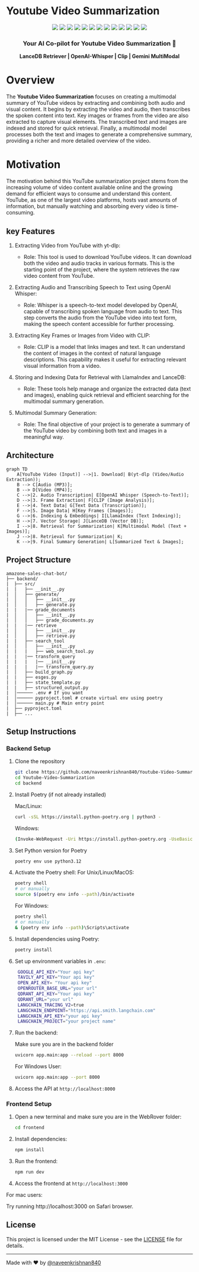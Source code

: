 # Youtube Video Summarization

<div align="center">
  <!-- Backend -->
  <img src="https://img.shields.io/badge/Python-3776AB?style=for-the-badge&logo=python&logoColor=white" />
  <img src="https://img.shields.io/badge/yt--dlp-FF4F00?style=for-the-badge&logo=yt-dlp&logoColor=white" />
  <img src="https://img.shields.io/badge/FastAPI-009688?style=for-the-badge&logo=fastapi&logoColor=white" />
  <img src="https://img.shields.io/badge/Google_Multimodal-4285F4?style=for-the-badge&logo=google&logoColor=white" />
  <img src="https://img.shields.io/badge/LlamaIndex-4F5B93?style=for-the-badge&logo=llamaindex&logoColor=white" />
  <img src="https://img.shields.io/badge/LanceDB-4F5B93?style=for-the-badge&logo=lancedb&logoColor=white" />
  <img src="https://img.shields.io/badge/Transformers-2D2D2D?style=for-the-badge&logo=transformers&logoColor=white" />
  <img src="https://img.shields.io/badge/Torch-EE4C2C?style=for-the-badge&logo=pytorch&logoColor=white" />
  <img src="https://img.shields.io/badge/TorchVision-EE4C2C?style=for-the-badge&logo=pytorch&logoColor=white" />
  <img src="https://img.shields.io/badge/MoviePy-FF4F00?style=for-the-badge&logo=moviepy&logoColor=white" />
  
  <!-- Frontend -->
  <img src="https://img.shields.io/badge/JavaScript-F7DF1E?style=for-the-badge&logo=javascript&logoColor=black" />
  <img src="https://img.shields.io/badge/Tailwind_CSS-38B2AC?style=for-the-badge&logo=tailwind-css&logoColor=white" />
  <img src="https://img.shields.io/badge/React-61DAFB?style=for-the-badge&logo=react&logoColor=black" />

  <h3>Your AI Co-pilot for Youtube Video Summarization 🚀</h3>

  <p align="center">
    <b> LanceDB Retriever | OpenAI-Whisper | Clip | Gemini MultiModal  </b>
  </p>
</div>

# Overview
The <b> Youtube Video Summarization </b> focuses on creating a multimodal summary of YouTube videos by extracting and combining both audio and visual content. It begins by extracting the video and audio, then transcribes the spoken content into text. Key images or frames from the video are also extracted to capture visual elements. The transcribed text and images are indexed and stored for quick retrieval. Finally, a multimodal model processes both the text and images to generate a comprehensive summary, providing a richer and more detailed overview of the video.

# Motivation
The motivation behind this YouTube summarization project stems from the increasing volume of video content available online and the growing demand for efficient ways to consume and understand this content. YouTube, as one of the largest video platforms, hosts vast amounts of information, but manually watching and absorbing every video is time-consuming.

## key Features
  1. Extracting Video from YouTube with yt-dlp:
       - Role: This tool is used to download YouTube videos. It can download both the video and audio tracks in various formats. This is the starting point of the project, where the system retrieves the raw video content from YouTube.

  2. Extracting Audio and Transcribing Speech to Text using OpenAI Whisper:
       - Role: Whisper is a speech-to-text model developed by OpenAI, capable of transcribing spoken language from audio to text. This step converts the audio from the 
               YouTube video into text form, making the speech content accessible for further processing.
  3. Extracting Key Frames or Images from Video with CLIP:
       - Role: CLIP is a model that links images and text. It can understand the content of images in the context of natural language descriptions. This capability makes it 
               useful for extracting relevant visual information from a video.
  4. Storing and Indexing Data for Retrieval with LlamaIndex and LanceDB:
        - Role: These tools help manage and organize the extracted data (text and images), enabling quick retrieval and efficient searching for the multimodal summary generation.
  5. Multimodal Summary Generation:
        - Role: The final objective of your project is to generate a summary of the YouTube video by combining both text and images in a meaningful way.

## Architecture

```mermaid
graph TD
    A[YouTube Video (Input)] -->|1. Download| B(yt-dlp (Video/Audio Extraction));
    B --> C[Audio (MP3)];
    B --> D[Video (MP4)];
    C -->|2. Audio Transcription| E[OpenAI Whisper (Speech-to-Text)];
    D -->|3. Frame Extraction| F[CLIP (Image Analysis)];
    E -->|4. Text Data| G[Text Data (Transcription)];
    F -->|5. Image Data| H[Key Frames (Images)];
    G -->|6. Indexing & Embeddings| I[LlamaIndex (Text Indexing)];
    H -->|7. Vector Storage| J[LanceDB (Vector DB)];
    I -->|8. Retrieval for Summarization| K[Multimodal Model (Text + Images)];
    J -->|8. Retrieval for Summarization| K;
    K -->|9. Final Summary Generation| L[Summarized Text & Images];
```
## Project Structure

```
amazone-sales-chat-bot/
├── backend/
|  ├── src/
|  |   ├── __init__.py
|  │   ├── generate/                           
|  │   │   ├── __init__.py                     
|  │   │   ├── generate.py             
|  |   |── grade_documents
|  │   │   ├── __init__.py             
|  │   │   ├── grade_documents.py  
|  |   |── retrieve   
|  │   │   ├── __init__.py         
|  │   │   ├── retrieve.py         
|  |   ├── search_tool             
|  │   │   ├── __init__.py         
|  |   |   ├── web_search_tool.py  
|  |   |── transform_query
|  |   |   |── __init__.py
|  |   |   |── transform_query.py
|  │   ├── build_graph.py          
|  |   ├── esges.py
|  |   ├── state_template.py       
|  |   ├── structured_output.py 
|  │────── .env # If you want
|  │────── pyproject.toml # create virtual env using poetry
|  │────── main.py # Main entry point
|  ├── pyproject.toml
|  ├── ...
```

## Setup Instructions

### Backend Setup

1. Clone the repository
   ```bash
   git clone https://github.com/naveenkrishnan840/Youtube-Video-Summarization.git
   cd Youtube-Video-Summarization
   cd backend
   ```

2. Install Poetry (if not already installed)

   Mac/Linux:
   ```bash
   curl -sSL https://install.python-poetry.org | python3 -
   ```
   Windows:
   ```bash
   (Invoke-WebRequest -Uri https://install.python-poetry.org -UseBasicParsing).Content | python -
   ```

3. Set Python version for Poetry
   ```bash
   poetry env use python3.12
   ```

4. Activate the Poetry shell:
   For Unix/Linux/MacOS:
   ```bash
   poetry shell
   # or manually
   source $(poetry env info --path)/bin/activate
   ```
   For Windows:
   ```bash
   poetry shell
   # or manually
   & (poetry env info --path)\Scripts\activate
   ```

5. Install dependencies using Poetry:
   ```bash
   poetry install
   ```

6. Set up environment variables in `.env`:
   ```bash
    GOOGLE_API_KEY="Your api key"
    TAVILY_API_KEY="Your api key"
    OPEN_API_KEY= "Your api key"
    OPENROUTER_BASE_URL="your url"
    QDRANT_API_KEY="Your api key"
    QDRANT_URL="your url"
    LANGCHAIN_TRACING_V2=true
    LANGCHAIN_ENDPOINT="https://api.smith.langchain.com"
    LANGCHAIN_API_KEY="your api key"
    LANGCHAIN_PROJECT="your project name"
   ```

7. Run the backend:

   Make sure you are in the backend folder

    ```bash
    uvicorn app.main:app --reload --port 8000 
    ```

   For Windows User:

    ```bash
    uvicorn app.main:app --port 8000
    ```

8. Access the API at `http://localhost:8000`

### Frontend Setup

1. Open a new terminal and make sure you are in the WebRover folder:
   ```bash
   cd frontend
   ```

2. Install dependencies:
   ```bash
   npm install
   ```

3. Run the frontend:
   ```bash
   npm run dev
   ```

4. Access the frontend at `http://localhost:3000`

For mac users: 

Try running http://localhost:3000 on Safari browser. 

## License

This project is licensed under the MIT License - see the [LICENSE](LICENSE) file for details.

---

Made with ❤️ by [@naveenkrishnan840](https://github.com/naveenkrishnan840)
